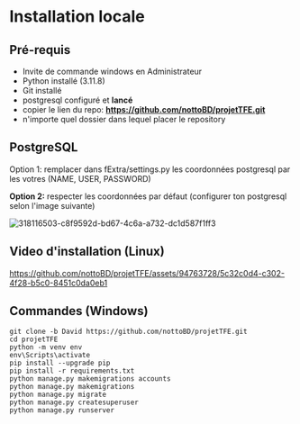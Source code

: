 # Installation locale
## Pré-requis
- Invite de commande windows en Administrateur
- Python installé (3.11.8)
- Git installé
- postgresql configuré et **lancé**
- copier le lien du repo: **https://github.com/nottoBD/projetTFE.git**
- n'importe quel dossier dans lequel placer le repository
  
## PostgreSQL
Option 1: remplacer dans fExtra/settings.py les coordonnées postgresql par les votres (NAME, USER, PASSWORD) 


**Option 2:** respecter les coordonnées par défaut (configurer ton postgresql selon l'image suivante)

![318116503-c8f9592d-bd67-4c6a-a732-dc1d587f1ff3](https://github.com/nottoBD/projetTFE/assets/94763728/0d526b67-3377-4f8c-abda-466990ca8a86)

## Video d'installation (Linux)

https://github.com/nottoBD/projetTFE/assets/94763728/5c32c0d4-c302-4f28-b5c0-8451c0da0eb1


## Commandes (Windows)

``` 
git clone -b David https://github.com/nottoBD/projetTFE.git
cd projetTFE
python -m venv env
env\Scripts\activate
pip install --upgrade pip
pip install -r requirements.txt
python manage.py makemigrations accounts
python manage.py makemigrations
python manage.py migrate
python manage.py createsuperuser
python manage.py runserver

``` 
